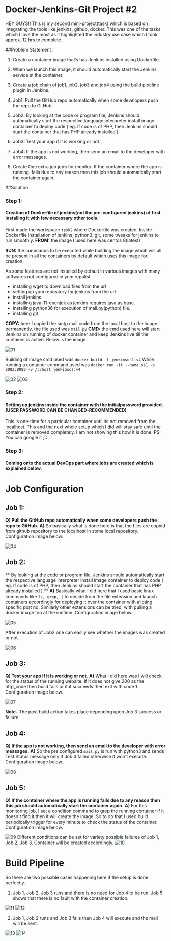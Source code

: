 # Docker-Jenkins-Git Project #2
HEY GUYS!!
This is my second mini-project(task) which is based on integrating the tools like jenkins, github, docker. This was one of the tasks which I love the most as it highlighted the industry use case which I took approx. 12 hrs to complete.


##Problem Statement :
1. Create a container image that’s has Jenkins installed using Dockerfile. 

2. When we launch this image, it should automatically start the Jenkins service in the container.

3. Create a job chain of job1, job2, job3 and job4 using the build pipeline plugin in Jenkins.

4. Job1: Pull the GitHub repo automatically when some developers push the repo to GitHub.

5. Job2: By looking at the code or program file, Jenkins should automatically start the respective language interpreter install image container to deploy code ( eg. If code is of PHP, then Jenkins should start the container that has PHP already installed ).

6. Job3: Test your app if it is working or not.

7. Job4: If the app is not working, then send an email to the developer with error messages.

8. Create One extra job job5 for monitor: If the container where the app is running. fails due to any reason then this job should automatically start the container again.


##Solution

### Step 1:
   #### Creation of Dockerfile of jenkins(not the pre-configured jenkins) of first installing it with few necessary other tools.
First made the workspace `task2` where Dockerfile was created. Inside Dockerfile installation of jenkins, python3, git, some tweaks for jenkins to run smoothly.
**FROM:** the image I used here was centos 8(latest)

**RUN:** the commands to be executed while building the image whcih will all be present in all the containers by default which uses this image for creation.
	
As some features are not installed by default in various images with many softwares not configured in yum repolist.
  * installing wget to download files from the url
  * setting up yum repository for jenkins from the url
  * install jenkins
  * installing java-11-openjdk as jenkins requires java as base.
  * installing python36 for execution of mail.py(python) file.
  * installing git
  
**COPY:** here I copied the smtp mail code from the local host to the image permanently, the file used was `mail.py`
**CMD:**  the cmd used here will start Jenkins on running of docker container and keep Jenkins live till the container is active.
Below is the image.

![01](Screenshots/T1.png)

Building of image cmd used was 
`docker build -t jenkinsos1:v4`
While running a container command used was
`docker run -it --name os1 -p 8082:8080 -v /:/host jenkinsos:v4`

![02](Screenshots/T2.png)
![03](Screenshots/T3.png)

### Step 2:
   #### Setting up jenkins inside the container with the initialpassword provided.(USER PASSWORD CAN BE CHANGED-RECOMMENDED)
This is one-time for a particular container until its not removed from the localhost. This and the next whole setup which I did will stay safe until the container is removed completely. I am not showing this how it is done. PS: You can google it ;D

### Step 3:
   #### Coming onto the actual DevOps part where jobs are created which is explained below.
   
# Job Configuration

## Job 1: 
**Q) Pull the GitHub repo automatically when some developers push the repo to GitHub.**
**A)** So basically what is done here is that the files are copied from github repository to the localhost in some local repository.
Configuration image below.

![04](Screenshots/T4.png)

## Job 2:
** By looking at the code or program file, Jenkins should automatically start the respective language interpreter install image container to deploy code ( eg. If code is of PHP, then Jenkins should start the container that has PHP already installed ).**
**A)** Basically what I did here that I used basic linux commands like `ls, grep, |` to decide from the file extension and launch containers accordingly for deploying it over the container with alloting specific port no. Similarly other extensions can be tried, with pulling a docker image too at the runtime.
Configuration image below.

![05](Screenshots/T5.png)

After execution of Job2 one can easily see whether the images was created or not.

![06](Screenshots/job2.png)

## Job 3:
**Q) Test your app if it is working or not.**
**A)** What I did here was I will check for the status of the running website. If it does not give 200 as the http_code then build fails or if it succeeds then exit with code 1.
Configuration image below.

![07](Screenshots/T6.png)

**Note-** The post build action takes place depending upon Job 3 success or failure.

## Job 4:
**Q) If the app is not working, then send an email to the developer with error messages.**
**A)** So the pre configured `mail.py` is run with python3 and sends Test Status message only if Job 3 failed otherwise it won't execute.
Configuration image below.

![08](Screenshots/T7.png)

## Job 5:
**Q) If the container where the app is running fails due to any reason then this job should automatically start the container again.**
**A)** For this monitoring job, I set a condition command to grep the running container if it doesn't find it then it will create the image. So to do that I used build periodically trigger for every minute to check the status of the container.
Configuration image below.

![09](Screenshots/T8.png)
Different conditions can be set for variety possible failures of Job 1, Job 2, Job 3. Container will be created accordingly.
![10](Screenshots/T12.png)


# Build Pipeline

So there are two possible cases happening here if the setup is done perfectly.

1) Job 1, Job 2, Job 3 runs and there is no need for Job 4 to be run. Job 5 shows that there is no fault with the container creation.

![11](Screenshots/T9.png)
![12](Screenshots/T10.png)

2) Job 1, Job 2 runs and Job 3 fails then Job 4 will execute and the mail will be sent.

![13](Screenshots/T11.png)
![14](Screenshots/T13.png)
